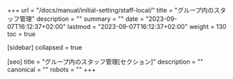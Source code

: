+++
url = "/docs/manual/initial-setting/staff-local/"
title = "グループ内のスタッフ管理"
description = ""
summary = ""
date = "2023-09-07T16:12:37+02:00"
lastmod = "2023-09-07T16:12:37+02:00"
weight = 130
toc = true

[sidebar]
collapsed = true

[seo]
title = "グループ内のスタッフ管理[セクション]"
description = ""
canonical = ""
robots = ""
+++
